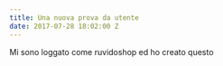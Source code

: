```yaml
---
title: Una nuova prova da utente
date: 2017-07-28 18:02:00 Z
---
```


Mi sono loggato come ruvidoshop ed ho creato questo